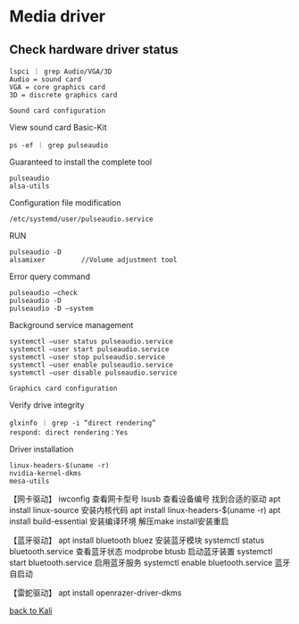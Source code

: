 # Media driver
## Check hardware driver status

    lspci ｜ grep Audio/VGA/3D
    Audio = sound card
    VGA = core graphics card
    3D = discrete graphics card
`Sound card configuration`

View sound card Basic-Kit

    ps -ef ｜ grep pulseaudio
Guaranteed to install the complete tool

    pulseaudio
    alsa-utils
Configuration file modification

    /etc/systemd/user/pulseaudio.service
RUN

    pulseaudio -D
    alsamixer         //Volume adjustment tool
Error query command

    pulseaudio —check
    pulseaudio -D
    pulseaudio -D —system
Background service management

    systemctl —user status pulseaudio.service
    systemctl —user start pulseaudio.service
    systemctl —user stop pulseaudio.service
    systemctl —user enable pulseaudio.service
    systemctl —user disable pulseaudio.service

`Graphics card configuration`

Verify drive integrity

    glxinfo ｜ grep -i “direct rendering”
    respond: direct rendering：Yes
Driver installation

    linux-headers-$(uname -r)
    nvidia-kernel-dkms
    mesa-utils

【网卡驱动】
iwconfig  查看网卡型号
lsusb  查看设备编号
找到合适的驱动
apt install linux-source  安装内核代码
apt install linux-headers-$(uname -r)
apt install build-essential 安装编译环境
解压make install安装重启

【蓝牙驱动】
apt install bluetooth bluez 安装蓝牙模块
systemctl status bluetooth.service 查看蓝牙状态
modprobe btusb 启动蓝牙装置
systemctl start bluetooth.service 启用蓝牙服务
systemctl enable bluetooth.service 蓝牙自启动

【雷蛇驱动】
apt install openrazer-driver-dkms

[back to Kali](https://github.com/pro1tocol/Linux-Novice-Function/tree/main/Kali)
